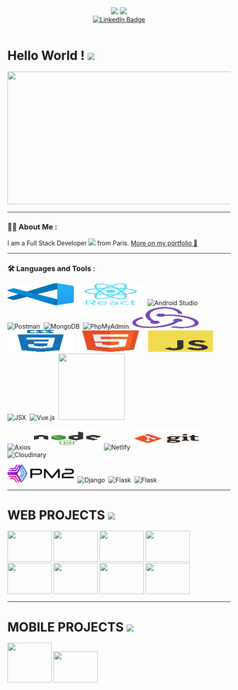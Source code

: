 <div id="header" align="center" >
   <img src="https://media.giphy.com/media/3SL41WtN5l9DNdPJGs/giphy.gif" width="100" />
   <img src="https://media.giphy.com/media/jdPMeyv9rn0hZHh8n9/giphy.gif" width="100" />
</div>

<div id="badges" align="center">
  <a href="https://www.linkedin.com/in/vincent-desmouceaux-277b3b244">
    <img src="https://img.shields.io/badge/LinkedIn-blue?style=for-the-badge&logo=linkedin&logoColor=white" alt="LinkedIn Badge"/>
  </a>
</div>

<div id="badges" align="center">
  <img src="https://komarev.com/ghpvc/?username=vincentDesmouceaux&style=flat-square&color=blue" alt=""/>
</div>

<h1>
  Hello World !
  <img src="https://media.giphy.com/media/hvRJCLFzcasrR4ia7z/giphy.gif" width="30px"/>
</h1>

<div align="center">
  <img src="https://media.giphy.com/media/cNfIqjpCY1zqfaLmd8/giphy.gif" width="600" height="300"/>
</div>

---

### :man_technologist: About Me :

I am a Full Stack Developer <img src="https://media.giphy.com/media/WUlplcMpOCEmTGBtBW/giphy.gif" width="30"> from Paris.
<a href="https://vd-portfolio.netlify.app/">
  More on my portfolio 🙂
</a>

---

### :hammer_and_wrench: Languages and Tools :
<div>
  <img src="https://github.com/devicons/devicon/blob/master/icons/vscode/vscode-original.svg" title="Visual Studio Code" alt="VSCode" width="150" height="50"/>&nbsp;
  <img src="https://github.com/devicons/devicon/blob/master/icons/react/react-original-wordmark.svg" title="React" alt="React" width="150" height="50"/>&nbsp;
  <img src="https://upload.wikimedia.org/wikipedia/commons/9/92/Android_Studio_Trademark.svg" title="Android Studio" alt="Android Studio" width="150" height="50"/>&nbsp;
  <img src="https://logos-download.com/wp-content/uploads/2020/06/Postman_Logo.png" title="Postman" alt="Postman" width="150" height="50"/>&nbsp;
  <img src="https://upload.wikimedia.org/wikipedia/fr/4/45/MongoDB-Logo.svg" title="Mongo DB" alt="MongoDB" width="150" height="50"/>&nbsp;
  <img src="https://upload.wikimedia.org/wikipedia/commons/thumb/2/2f/PhpMyAdmin_logo_2010_hidef.svg/1200px-PhpMyAdmin_logo_2010_hidef.svg.png" title="PhpMyAdmin" alt="PhpMyAdmin" width="150" height="50"/>&nbsp;
  <img src="https://github.com/devicons/devicon/blob/master/icons/redux/redux-original.svg" title="Redux" alt="Redux" width="150" height="50"/>&nbsp;
  <img src="https://github.com/devicons/devicon/blob/master/icons/css3/css3-plain-wordmark.svg" title="CSS3" alt="CSS3" width="150" height="50"/>&nbsp;
  <img src="https://github.com/devicons/devicon/blob/master/icons/html5/html5-original.svg" title="HTML5" alt="HTML5" width="150" height="50"/>&nbsp;
  <img src="https://github.com/devicons/devicon/blob/master/icons/javascript/javascript-original.svg" title="JavaScript" alt="JavaScript" width="150" height="50"/>&nbsp;
  <img src="https://raw.githubusercontent.com/jsx-ir/logo/master/jsx.png" title="JSX" alt="JSX" width="60" height="50"/>&nbsp;
  <img src="https://cdn.icon-icons.com/icons2/2415/PNG/512/vuejs_original_wordmark_logo_icon_146305.png" title="Vue.js" alt="Vue.js" width="60" height="50"/>&nbsp;
  <img src="https://blixtdev.com/content/images/size/w2000/2022/10/exp.png" width="150" height="150"/>&nbsp;
  
  <img src="https://upload.wikimedia.org/wikipedia/commons/d/d1/Axios_%28computer_library%29_logo.svg" title="Axios" alt="Axios" width="150" height="20"/>&nbsp;
  <img src="https://github.com/devicons/devicon/blob/master/icons/nodejs/nodejs-original-wordmark.svg" title="NodeJS" alt="NodeJS" width="150" height="50"/>&nbsp;
  <img src="https://upload.wikimedia.org/wikipedia/commons/b/b8/Netlify_logo.svg" title="Netlify" alt="Netlify" width="150" height="40"/>&nbsp;
  <img src="https://github.com/devicons/devicon/blob/master/icons/git/git-original-wordmark.svg" title="Git" alt="Git" width="150" height="50"/>
  <img src="https://upload.wikimedia.org/wikipedia/commons/b/b0/Cloudinary_logo_blue_0720_2x.png" title="Cloudinary" alt="Cloudinary" width="150" height="40"/>
  <!-- New images -->
  <img src="https://raw.githubusercontent.com/Unitech/pm2/master/pres/pm2-v4.png" title="pm2" alt="Cloudinary" width="150" height="40"/>&nbsp;
  <img src="https://i0.wp.com/www.opengis.ch/wp-content/uploads/2020/04/django-python-logo.png?w=500&ssl=1" title="Django" alt="Django" width="150" height="150"/>&nbsp;
  <img src="https://blog.appseed.us/content/images/2024/01/cover-flask.jpg" title="Flask" alt="Flask" width="150" height="150"/>&nbsp;
  <img src="https://www.adveris.fr/wp-content/uploads/2024/02/1_oY6KBVYWqIcn6WaVHuh4hw.png" title="Flask" alt="Flask" width="150" height="150"/>&nbsp;
  
</div>

---

<h1>
  WEB PROJECTS
  <img src="https://media.giphy.com/media/xTiN0L7EW5trfOvEk0/giphy.gif" width="30px"/>
</h1>
<div>
  <img src="https://www.blockchaingamer.biz/wp-content/uploads/2018/04/rawg-logo_750x430-450x300.jpg" width="100px" height="70px"/>
  <img src="https://cdt29.media.tourinsoft.eu/upload/SIXT-LOGO-2.jpg?width=980" width="100px" height="70px"/>
  <img src="https://www.numerama.com/wp-content/uploads/2020/08/vinted-app.jpg" width="100px" height="70px"/>
  <img src="https://upload.wikimedia.org/wikipedia/commons/b/b9/Marvel_Logo.svg" width="100px" height="70px"/>
  <img src="https://cdn.worldvectorlogo.com/logos/tripadvisor-logo-circle-green-vertical-lockup-registered-rgb.svg" width="100px" height="70px"/>
  <img src="https://upload.wikimedia.org/wikipedia/commons/thumb/6/69/Netflix_logo.svg/2560px-Netflix_logo.svg.png" width="100px" height="70px"/>
  <img src="https://cwa.roocdn.com/_next/static/social_media.cac4f21a.png" width="100px" height="70px"/>
  <img src="https://thumbs.dreamstime.com/z/logo-show-text-template-show-vintage-marquee-light-show-sign-typography-d-render-61801137.jpg?w=992" width="100px" height="70px"/>
</div>

---

<h1>
  MOBILE PROJECTS
  <img src="https://media.giphy.com/media/hp3pbaLgIec1hjmL0M/giphy.gif" width="30px"/>
</h1>
<div>
  <img src="https://a0.muscache.com/airbnb/static/logos/belo-400x400.png" width="100px" height="90px"/>
  <img src="https://upload.wikimedia.org/wikipedia/commons/6/69/IMDB_Logo_2016.svg" width="100px" height="70px"/>
</div>
